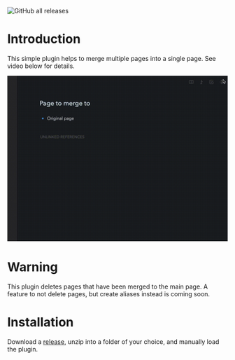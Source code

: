 ![GitHub all releases](https://img.shields.io/github/downloads/hkgnp/logseq-mergepages-plugin/total)

# Introduction

This simple plugin helps to merge multiple pages into a single page. See video below for details.

![](/screenshots/demo.gif)

# Warning

This plugin deletes pages that have been merged to the main page. A feature to not delete pages, but create aliases instead is coming soon.

# Installation

Download a [release](https://github.com/hkgnp/logseq-mergepages-plugin/releases), unzip into a folder of your choice, and manually load the plugin.
